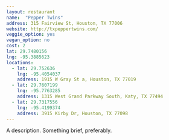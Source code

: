 ```yaml
---
layout: restaurant
name:  "Pepper Twins"
address: 315 Fairview St, Houston, TX 77006
website: http://txpeppertwins.com/
veggie_option: yes
vegan_option: no
cost: 2
lat: 29.7480156
lng: -95.3885623
locations:
  - lat: 29.752636
    lng: -95.4054037
    address: 1915 W Gray St a, Houston, TX 77019
  - lat: 29.7607199
    lng: -95.7763285
    address: 1315 West Grand Parkway South, Katy, TX 77494
  - lat: 29.7317556
    lng: -95.4199374
    address: 3915 Kirby Dr, Houston, TX 77098
---
```


A description. Something brief, preferably.
